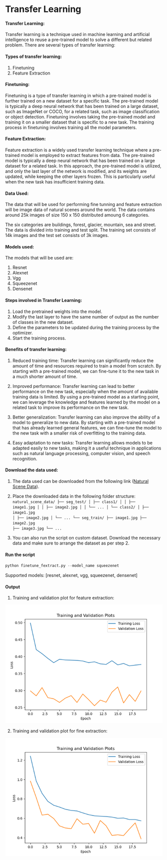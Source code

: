 # Transfer Learning

#### Transfer Learning:
Transfer learning is a technique used in machine learning and artificial intelligence to reuse a pre-trained model to solve a different but related problem. There are several types of transfer learning:

#### Types of transfer learning:
1. Finetuning
2. Feature Extraction

#### Finetuning:
Finetuning is a type of transfer learning in which a pre-trained model is further trained on a new dataset for a specific task. The pre-trained model is typically a deep neural network that has been trained on a large dataset, such as ImageNet or COCO, for a related task, such as image classification or object detection. Finetuning involves taking the pre-trained model and training it on a smaller dataset that is specific to a new task. The training process in finetuning involves training all the model parameters.

#### Feature Extraction:
Feature extraction is a widely used transfer learning technique where a pre-trained model is employed to extract features from data. The pre-trained model is typically a deep neural network that has been trained on a large dataset for a related task. In this approach, the pre-trained model is utilized, and only the last layer of the network is modified, and its weights are updated, while keeping the other layers frozen. This is particularly useful when the new task has insufficient training data. 

#### Data Used:

The data that will be used for performing fine tunning and feature extraction will be image data of natural scenes around the world. The data contains around 25k images of size 150 x 150 distributed amoung 6 categories.

The six categories are buildings, forest, glacier, mountain, sea and street. The data is divided into training and test split. The training set consists of 14k images and the test set consists of 3k images.

#### Models used:

The models that will be used are: 
1. Resnet
2. Alexnet
3. Vgg
4. Squeezenet
5. Densenet

#### Steps involved in Transfer Learning:

1. Load the pretrained weights into the model.
2. Modify the last layer to have the same number of output as the number of classes in the new dataset.
3. Define the parameters to be updated during the training process by the optimizer.
4. Start the training process.

#### Benefits of transfer learning:

1. Reduced training time: Transfer learning can significantly reduce the amount of time and resources required to train a model from scratch. By starting with a pre-trained model, we can fine-tune it to the new task in a much shorter amount of time.

2. Improved performance: Transfer learning can lead to better performance on the new task, especially when the amount of available training data is limited. By using a pre-trained model as a starting point, we can leverage the knowledge and features learned by the model on a related task to improve its performance on the new task.

3. Better generalization: Transfer learning can also improve the ability of a model to generalize to new data. By starting with a pre-trained model that has already learned general features, we can fine-tune the model to the new task with a smaller risk of overfitting to the training data.

4. Easy adaptation to new tasks: Transfer learning allows models to be adapted easily to new tasks, making it a useful technique in applications such as natural language processing, computer vision, and speech recognition.

#### Download the data used:

1. The data used can be downloaded from the following link ([Natural Scene Data](https://www.kaggle.com/datasets/puneet6060/intel-image-classification)). 

2. Place the downloaded data in the following folder structure:
    <code>
    natural_scene_data/
    ├── seg_test/
    │   ├── class1/
    │   │   ├── image1.jpg
    │   │   ├── image2.jpg
    │   │   └── ...
    │   └── class2/
    │       ├── image1.jpg
    │       ├── image2.jpg
    │       └── ...
    └── seg_train/
        ├── image1.jpg
        ├── image2.jpg
        ├── image3.jpg
        └── ...
    </code>
3. You can also run the script on custom dataset. Download the necessary data and make sure to arrange the dataset as per step 2.

#### Run the script

```python
python finetune_fextract.py --model_name squeezenet
```
Supported models: [resnet, alexnet, vgg, squeezenet, densenet]

#### Output

1. Training and validation plot for feature extraction:

![alt text](./fextract_plot_squeezenet.png "Feature Extraction")


2. Training and validation plot for fine extraction:

![alt text](./finetune_plot_squeezenet.png "Fine Tuning")






